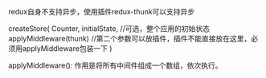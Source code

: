 redux自身不支持异步，使用插件redux-thunk可以支持异步

createStore(
    Counter,
    initialState, //可选，整个应用的初始状态
    applyMiddleware(thunk)  //第二个参数可以放插件，插件不能直接放在这里，必须用applyMiddleware包装一下
)


applyMiddleware():
作用是将所有中间件组成一个数组，依次执行。